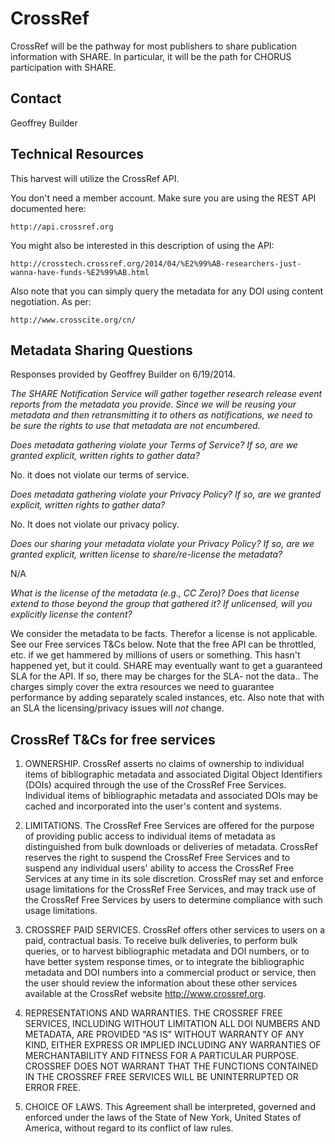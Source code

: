CrossRef
====

CrossRef will be the pathway for most publishers to share publication information with SHARE. In particular, it will be the path for CHORUS participation with SHARE.

Contact
----

Geoffrey Builder

Technical Resources
----

This harvest will utilize the CrossRef API.

You don't need a member account. Make sure you are using the REST API documented here:

    http://api.crossref.org

You might also be interested in this description of using the API:

    http://crosstech.crossref.org/2014/04/%E2%99%AB-researchers-just-wanna-have-funds-%E2%99%AB.html

Also note that you can simply query the metadata for any DOI using content negotiation. As per:

    http://www.crosscite.org/cn/

Metadata Sharing Questions
----

Responses provided by Geoffrey Builder on 6/19/2014.

_The SHARE Notification Service will gather together research release event reports from the metadata you provide. Since we will be reusing your metadata and then retransmitting it to others as notifications, we need to be sure the rights to use that metadata are not encumbered._

_Does metadata gathering violate your Terms of Service? If so, are we granted explicit, written rights to gather data?_

No. it does not violate our terms of service.

_Does metadata gathering violate your Privacy Policy? If so, are we granted explicit, written rights to gather data?_

No. It does not violate our privacy policy.

_Does our sharing your metadata violate your Privacy Policy? If so, are we granted explicit, written license to share/re-license the metadata?_

N/A

_What is the license of the metadata (e.g., CC Zero)? Does that license extend to those beyond the group that gathered it? If unlicensed, will you explicitly license the content?_

We consider the metadata to be facts. Therefor a license is not applicable. See our Free services T&Cs below. Note that the free API can be throttled, etc. if we get hammered by millions of users or something. This hasn't happened yet, but it could. SHARE may eventually want to get a guaranteed SLA for the API. If so, there may be charges for the SLA- not the data.. The charges simply cover the extra resources we need to guarantee performance by adding separately scaled instances, etc. Also note that with an SLA the licensing/privacy issues will *not* change.

CrossRef T&Cs for free services
----

1. OWNERSHIP. CrossRef asserts no claims of ownership to individual items of bibliographic metadata and associated Digital Object Identifiers (DOIs) acquired through the use of the CrossRef Free Services. Individual items of bibliographic metadata and associated DOIs may be cached and incorporated into the user's content and systems.

2. LIMITATIONS. The CrossRef Free Services are offered for the purpose of providing public access to individual items of metadata as distinguished from bulk downloads or deliveries of metadata. CrossRef reserves the right to suspend the CrossRef Free Services and to suspend any individual users' ability to access the CrossRef Free Services at any time in its sole discretion.  CrossRef may set and enforce usage limitations for the CrossRef Free Services, and may track use of the CrossRef Free Services by users to determine compliance with such usage limitations.

3. CROSSREF PAID SERVICES. CrossRef offers other services to users on a paid, contractual basis. To receive bulk deliveries, to perform bulk queries, or to harvest bibliographic metadata and DOI numbers, or to have better system response times, or to integrate the bibliographic metadata and DOI numbers into a commercial product or service, then the user should review the information about these other services available at the CrossRef website http://www.crossref.org.

4. REPRESENTATIONS AND WARRANTIES. THE CROSSREF FREE SERVICES, INCLUDING WITHOUT LIMITATION ALL DOI NUMBERS AND METADATA, ARE PROVIDED "AS IS" WITHOUT WARRANTY OF ANY KIND, EITHER EXPRESS OR IMPLIED INCLUDING ANY WARRANTIES OF MERCHANTABILITY AND FITNESS FOR A PARTICULAR PURPOSE. CROSSREF DOES NOT WARRANT THAT THE FUNCTIONS CONTAINED IN THE CROSSREF FREE SERVICES WILL BE UNINTERRUPTED OR ERROR FREE.

5. CHOICE OF LAWS.  This Agreement shall be interpreted, governed and enforced under the laws of the State of New York, United States of America, without regard to its conflict of law rules.
